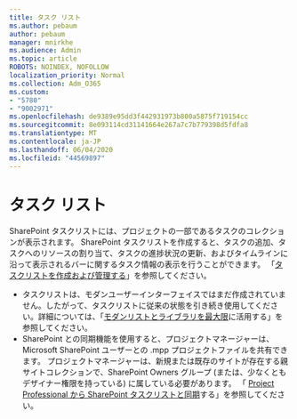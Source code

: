 ```yaml
---
title: タスク リスト
ms.author: pebaum
author: pebaum
manager: mnirkhe
ms.audience: Admin
ms.topic: article
ROBOTS: NOINDEX, NOFOLLOW
localization_priority: Normal
ms.collection: Adm_O365
ms.custom:
- "5780"
- "9002971"
ms.openlocfilehash: de9389e95dd3f442931973b800a5875f719154cc
ms.sourcegitcommit: 8e093114cd31141664e267a7c7b779398d5fdfa8
ms.translationtype: MT
ms.contentlocale: ja-JP
ms.lasthandoff: 06/04/2020
ms.locfileid: "44569897"
---
```

# <a name="task-list"></a>タスク リスト

SharePoint タスクリストには、プロジェクトの一部であるタスクのコレクションが表示されます。 SharePoint タスクリストを作成すると、タスクの追加、タスクへのリソースの割り当て、タスクの進捗状況の更新、およびタイムラインに沿って表示されるバーに関するタスク情報の表示を行うことができます。 「[タスクリストを作成および管理する](https://support.microsoft.com/office/466ad207-46fd-4c77-9af1-41bc23cec21a)」を参照してください。  

-   タスクリストは、モダンユーザーインターフェイスではまだ作成されていません。したがって、タスクリストに従来の状態を引き続き使用してください。詳細については、「[モダンリストとライブラリを最大限](https://docs.microsoft.com/sharepoint/dev/transform/modernize-userinterface-lists-and-libraries)に活用する」を参照してください。
-   SharePoint との同期機能を使用すると、プロジェクトマネージャーは、Microsoft SharePoint ユーザーとの .mpp プロジェクトファイルを共有できます。 プロジェクトマネージャーは、新規または既存のサイトが存在する親サイトコレクションで、SharePoint Owners グループ (または、少なくともデザイナー権限を持っている) に属している必要があります。 「 [Project Professional から SharePoint タスクリストと同期](https://docs.microsoft.com/office/troubleshoot/project/sync-with-tasks-from-project)する」を参照してください。